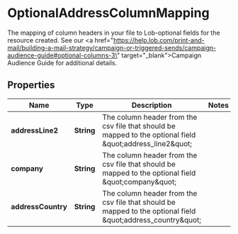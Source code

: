 

# OptionalAddressColumnMapping

The mapping of column headers in your file to Lob-optional fields for the resource created. See our <a href=\"https://help.lob.com/print-and-mail/building-a-mail-strategy/campaign-or-triggered-sends/campaign-audience-guide#optional-columns-3\" target=\"_blank\">Campaign Audience Guide</a> for additional details.

## Properties

Name | Type | Description | Notes
------------ | ------------- | ------------- | -------------
**addressLine2** | **String** | The column header from the csv file that should be mapped to the optional field \&quot;address_line2\&quot; | 
**company** | **String** | The column header from the csv file that should be mapped to the optional field \&quot;company\&quot; | 
**addressCountry** | **String** | The column header from the csv file that should be mapped to the optional field \&quot;address_country\&quot; | 



